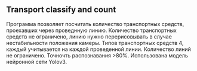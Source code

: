 ## Transport classify and count
Программа позволяет посчитать количество транспортных средств, проехавших через проведнную линию.
Количество транспортных средств не ограничено, линию нужно перерисовывать в случае нестабильности положения камеры.
Типов транспортных средств 4, каждый учитывается на каждой проведенной линии. Количество линий не ограничено.
Точночть распознавания >80%. Использована модель нейронной сети Yolov3.

